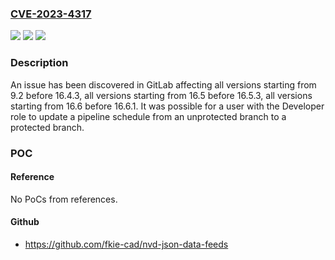 ### [CVE-2023-4317](https://cve.mitre.org/cgi-bin/cvename.cgi?name=CVE-2023-4317)
![](https://img.shields.io/static/v1?label=Product&message=GitLab&color=blue)
![](https://img.shields.io/static/v1?label=Version&message=9.2%3C%2016.4.3%20&color=brighgreen)
![](https://img.shields.io/static/v1?label=Vulnerability&message=Incorrect%20Authorization&color=brighgreen)

### Description

An issue has been discovered in GitLab affecting all versions starting from 9.2 before 16.4.3, all versions starting from 16.5 before 16.5.3, all versions starting from 16.6 before 16.6.1. It was possible for a user with the Developer role to update a pipeline schedule from an unprotected branch to a protected branch.

### POC

#### Reference
No PoCs from references.

#### Github
- https://github.com/fkie-cad/nvd-json-data-feeds

